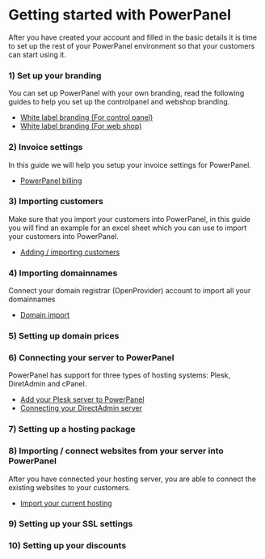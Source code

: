 # Getting started with PowerPanel
After you have created your account and filled in the basic details it is time to set up the rest of your PowerPanel environment so that your customers can start using it.

### 1) Set up your branding
You can set up PowerPanel with your own branding, read the following guides to help you set up the controlpanel and webshop branding.

- [White label branding (For control panel)](white-label-branding)
- [White label branding (For web shop)](configuring-webshop)

### 2) Invoice settings
In this guide we will help you setup your invoice settings for PowerPanel.

- [PowerPanel billing](invoicing-powerpanel)

### 3) Importing customers
Make sure that you import your customers into PowerPanel, in this guide you will find an example for an excel sheet which you can use to import your customers into PowerPanel.

- [Adding / importing customers](adding-customer)

### 4) Importing domainnames
Connect your domain registrar (OpenProvider) account to import all your domainnames

- [Domain import](domain-import)

### 5) Setting up domain prices


### 6) Connecting your server to PowerPanel
PowerPanel has support for three types of hosting systems: Plesk, DiretAdmin and cPanel.

- [Add your Plesk server to PowerPanel](add-plesk-server)
- [Connecting your DirectAdmin server](add-directadmin-server)

### 7) Setting up a hosting package


### 8) Importing / connect websites from your server into PowerPanel
After you have connected your hosting server, you are able to connect the existing websites to your customers.

- [Import your current hosting](resolve-site-conflicts)

### 9) Setting up your SSL settings


### 10) Setting up your discounts

